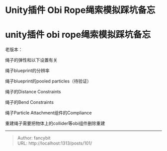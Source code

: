 # Unity插件 Obi Rope绳索模拟踩坑备忘

<div class="header"><h1 class="single-title animate__animated animate__pulse animate__faster">unity插件 obi rope绳索模拟踩坑备忘</h1></div>

<div class="content" id="content"><p>老版本：</p><p>绳子的弹性和以下设置有关</p><p>绳子blueprint的分辨率</p><p>绳子blueprint的pooled particles（待验证）</p><p>绳子的Distance Constraints</p><p>绳子的Bend Constraints</p><p>绳子Particle Attachment组件的Compliance</p><p>重建绳子需要把物体上的collider等obi组件删除重建</p><!-- raw HTML omitted --></div>



---

> Author: fancybit  
> URL: http://localhost:1313/posts/101/  

